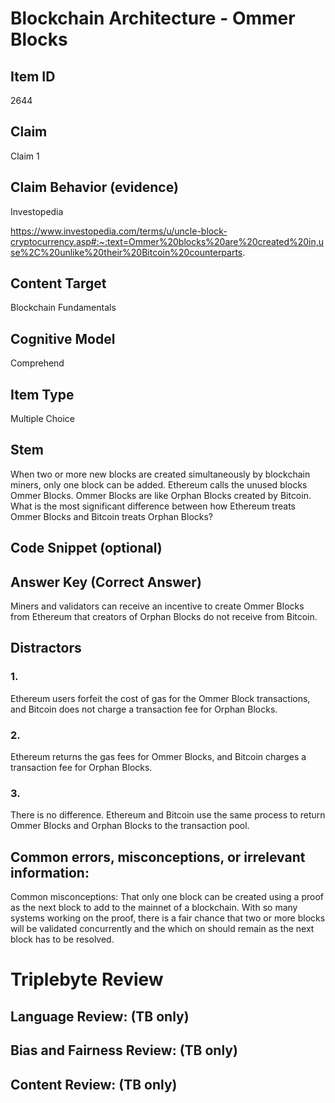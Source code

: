 # Blockchain Architecture - Ommer Blocks

## Item ID
2644

## Claim
Claim 1

## Claim Behavior (evidence)
Investopedia

https://www.investopedia.com/terms/u/uncle-block-cryptocurrency.asp#:~:text=Ommer%20blocks%20are%20created%20in,use%2C%20unlike%20their%20Bitcoin%20counterparts.

## Content Target
Blockchain Fundamentals

## Cognitive Model
Comprehend

## Item Type
Multiple Choice

## Stem
When two or more new blocks are created simultaneously by blockchain miners, only one block can be added. Ethereum calls the unused blocks Ommer Blocks. Ommer Blocks are like Orphan Blocks created by Bitcoin. What is the most significant difference between how Ethereum treats Ommer Blocks and Bitcoin treats Orphan Blocks?

## Code Snippet (optional)

## Answer Key (Correct Answer)
Miners and validators can receive an incentive to create Ommer Blocks from Ethereum that creators of Orphan Blocks do not receive from Bitcoin.

## Distractors
### 1.
Ethereum users forfeit the cost of gas for the Ommer Block transactions, and Bitcoin does not charge a transaction fee for Orphan Blocks.

### 2.
Ethereum returns the gas fees for Ommer Blocks, and Bitcoin charges a transaction fee for Orphan Blocks.

### 3.
There is no difference. Ethereum and Bitcoin use the same process to return Ommer Blocks and Orphan Blocks to the transaction pool.

## Common errors, misconceptions, or irrelevant information:
Common misconceptions: That only one block can be created using a proof as the next block to add to the mainnet of a blockchain. With so many systems working on the proof, there is a fair chance that two or more blocks will be validated concurrently and the which on should remain as the next block has to be resolved.

# Triplebyte Review

## Language Review: (TB only)

## Bias and Fairness Review: (TB only)

## Content Review: (TB only)
